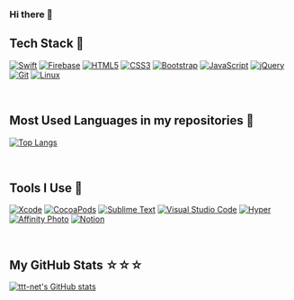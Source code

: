 ### Hi there 👋

<!--
**ttt-net/ttt-net** is a ✨ _special_ ✨ repository because its `README.md` (this file) appears on your GitHub profile.

Here are some ideas to get you started:

- 🔭 I’m currently working on ...
- 🌱 I’m currently learning ...
- 👯 I’m looking to collaborate on ...
- 🤔 I’m looking for help with ...
- 💬 Ask me about ...
- 📫 How to reach me: ...
- 😄 Pronouns: ...
- ⚡ Fun fact: ...
-->

## Tech Stack 🚀
[![Swift](https://img.shields.io/badge/Swift-FA7343?style=for-the-badge&logo=swift&logoColor=white)](https://github.com/ttt-net)
[![Firebase](https://img.shields.io/badge/firebase-ffca28?style=for-the-badge&logo=firebase&logoColor=black)](https://github.com/ttt-net)
[![HTML5](https://img.shields.io/badge/HTML5-E34F26?style=for-the-badge&logo=html5&logoColor=white)](https://github.com/ttt-net)
[![CSS3](https://img.shields.io/badge/CSS3-1572B6?style=for-the-badge&logo=css3&logoColor=white)](https://github.com/ttt-net)
[![Bootstrap](https://img.shields.io/badge/Bootstrap-563D7C?style=for-the-badge&logo=bootstrap&logoColor=white)](https://github.com/ttt-net)
[![JavaScript](https://img.shields.io/badge/JavaScript-323330?style=for-the-badge&logo=javascript&logoColor=F7DF1E)](https://github.com/ttt-net)
[![jQuery](https://img.shields.io/badge/jQuery-0769AD?style=for-the-badge&logo=jquery&logoColor=white)](https://github.com/ttt-net)
[![Git](https://img.shields.io/badge/Git-E44C30?style=for-the-badge&logo=git&logoColor=white)](https://github.com/ttt-net)
[![Linux](https://img.shields.io/badge/Linux-FCC624?style=for-the-badge&logo=linux&logoColor=black)](https://github.com/ttt-net)

<br>

## Most Used Languages in my repositories 💎
[![Top Langs](https://github-readme-stats.vercel.app/api/top-langs/?username=ttt-net&layout=compact&theme=moltack)](https://github.com/ttt-net "Top Langs")

<br>

## Tools I Use 🧰
[![Xcode](https://img.shields.io/badge/Xcode-007ACC?style=for-the-badge&logo=Xcode&logoColor=white)](https://github.com/ttt-net)
[![CocoaPods](https://img.shields.io/badge/cocoapods-FA2A02?style=for-the-badge&logo=cocoapods&logoColor=white)](https://github.com/ttt-net)
[![Sublime Text](https://img.shields.io/badge/sublime_text-%23575757.svg?&style=for-the-badge&logo=sublime-text&logoColor=important)](https://github.com/ttt-net)
[![Visual Studio Code](https://img.shields.io/badge/Visual_Studio_Code-0078D4?style=for-the-badge&logo=visual%20studio%20code&logoColor=white)](https://github.com/ttt-net)
[![Hyper](https://img.shields.io/badge/Hyper-000000?style=for-the-badge&logo=hyper&logoColor=white)](https://github.com/ttt-net)
[![Affinity Photo](https://img.shields.io/badge/affinityphoto-%237E4DD2.svg?style=for-the-badge&logo=affinity-photo&logoColor=white)](https://github.com/ttt-net)
[![Notion](https://img.shields.io/badge/Notion-000000?style=for-the-badge&logo=notion&logoColor=white)](https://github.com/ttt-net)

<br>

## My GitHub Stats ☆☆☆
[![ttt-net's GitHub stats](https://github-readme-stats.vercel.app/api?username=ttt-net&show_icons=true&count_private=true&theme=moltack)](https://github.com/ttt-net "ttt-net's GitHub stats")
